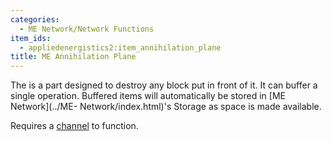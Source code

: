 ```yaml
---
categories:
  - ME Network/Network Functions
item_ids:
  - appliedenergistics2:item_annihilation_plane
title: ME Annihilation Plane
---
```


The <ItemLink id="appliedenergistics2:item_annihilation_plane"/> is a
part designed to destroy any block put in front of it. It can buffer a single
operation. Buffered items will automatically be stored in [ME Network](../ME-
Network/index.html)'s Storage as space is made available.

Requires a [channel](../channels.md) to function.

<RecipeFor id="appliedenergistics2:item_annihilation_plane" />
